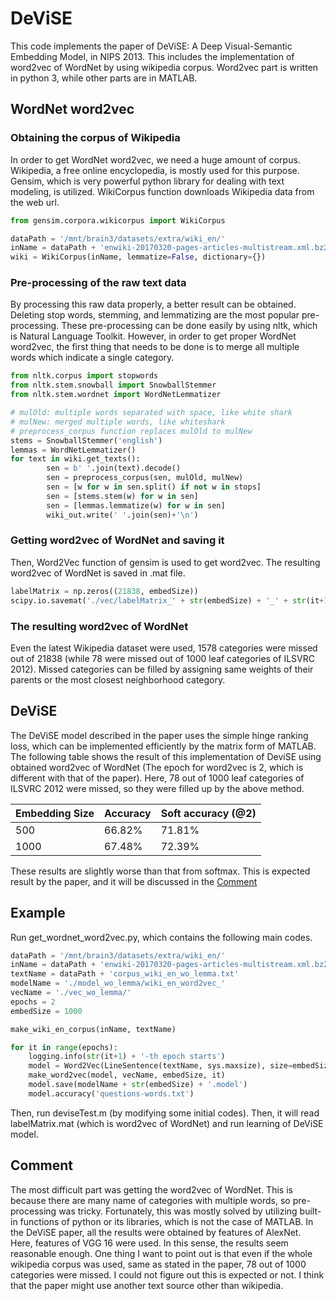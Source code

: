 # DeViSE
This code implements the paper of DeViSE: A Deep Visual-Semantic Embedding Model, in NIPS 2013. This includes the implementation of word2vec of WordNet by using wikipedia corpus. Word2vec part is written in python 3, while other parts are in MATLAB.

## WordNet word2vec ##
### Obtaining the corpus of Wikipedia
In order to get WordNet word2vec, we need a huge amount of corpus. Wikipedia, a free online encyclopedia, is mostly used for this purpose. Gensim, which is very powerful python library for dealing with text modeling, is utilized. WikiCorpus function downloads Wikipedia data from the web url.
```python
from gensim.corpora.wikicorpus import WikiCorpus

dataPath = '/mnt/brain3/datasets/extra/wiki_en/'
inName = dataPath + 'enwiki-20170320-pages-articles-multistream.xml.bz2'
wiki = WikiCorpus(inName, lemmatize=False, dictionary={})
```
### Pre-processing of the raw text data
By processing this raw data properly, a better result can be obtained. Deleting stop words, stemming, and lemmatizing are the most popular pre-processing. These pre-processing can be done easily by using nltk, which is Natural Language Toolkit. However, in order to get proper WordNet word2vec, the first thing that needs to be done is to merge all multiple words which indicate a single category.
```python
from nltk.corpus import stopwords
from nltk.stem.snowball import SnowballStemmer
from nltk.stem.wordnet import WordNetLemmatizer

# mulOld: multiple words separated with space, like white shark
# mulNew: merged multiple words, like whiteshark
# preprocess_corpus function replaces mulOld to mulNew
stems = SnowballStemmer('english')
lemmas = WordNetLemmatizer()
for text in wiki.get_texts():
        sen = b' '.join(text).decode()
        sen = preprocess_corpus(sen, mulOld, mulNew)
        sen = [w for w in sen.split() if not w in stops]
        sen = [stems.stem(w) for w in sen]
        sen = [lemmas.lemmatize(w) for w in sen]
        wiki_out.write(' '.join(sen)+'\n')
```
### Getting word2vec of WordNet and saving it
Then, Word2Vec function of gensim is used to get word2vec. The resulting word2vec of WordNet is saved in .mat file.
```python
labelMatrix = np.zeros((21838, embedSize))
scipy.io.savemat('./vec/labelMatrix_' + str(embedSize) + '_' + str(it+1) +  '.mat', mdict={'labelMatrix': labelMatrix})
```
### The resulting word2vec of WordNet
Even the latest Wikipedia dataset were used, 1578 categories were missed out of 21838 (while 78 were missed out of 1000 leaf categories of ILSVRC 2012). Missed categories can be filled by assigning same weights of their parents or the most closest neighborhood category.

## DeViSE ##
The DeViSE model described in the paper uses the simple hinge ranking loss, which can be implemented efficiently by the matrix form of MATLAB. The following table shows the result of this implementation of DeviSE using obtained word2vec of WordNet (The epoch for word2vec is 2, which is different with that of the paper). Here, 78 out of 1000 leaf categories of ILSVRC 2012 were missed, so they were filled up by the above method.

| Embedding Size  | Accuracy | Soft accuracy (@2) |
| - | - | - |
| 500  | 66.82% | 71.81% |
| 1000  | 67.48% | 72.39% |

These results are slightly worse than that from softmax. This is expected result by the paper, and it will be discussed in the [Comment](#Comment)

## Example ##
Run get_wordnet_word2vec.py, which contains the following main codes.
```python
dataPath = '/mnt/brain3/datasets/extra/wiki_en/'
inName = dataPath + 'enwiki-20170320-pages-articles-multistream.xml.bz2'
textName = dataPath + 'corpus_wiki_en_wo_lemma.txt'
modelName = './model_wo_lemma/wiki_en_word2vec_'
vecName = './vec_wo_lemma/'
epochs = 2
embedSize = 1000

make_wiki_en_corpus(inName, textName)

for it in range(epochs):
    logging.info(str(it+1) + '-th epoch starts')
    model = Word2Vec(LineSentence(textName, sys.maxsize), size=embedSize, alpha=0.025, window=20, min_count=2, workers=5, iter=1);
    make_word2vec(model, vecName, embedSize, it)
    model.save(modelName + str(embedSize) + '.model')
    model.accuracy('questions-words.txt')
```

Then, run deviseTest.m (by modifying some initial codes). Then, it will read labelMatrix.mat (which is word2vec of WordNet) and run learning of DeViSE model.

## Comment ##
The most difficult part was getting the word2vec of WordNet. This is because there are many name of categories with multiple words, so pre-processing was tricky. Fortunately, this was mostly solved by utilizing built-in functions of python or its libraries, which is not the case of MATLAB. In the DeViSE paper, all the results were obtained by features of AlexNet. Here, features of VGG 16 were used. In this sense, the results seem reasonable enough. One thing I want to point out is that even if the whole wikipedia corpus was used, same as stated in the paper, 78 out of 1000 categories were missed. I could not figure out this is expected or not. I think that the paper might use another text source other than wikipedia.
